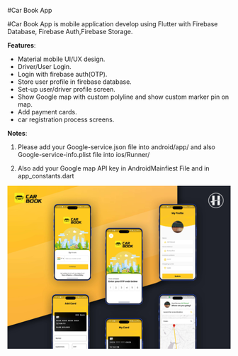 #Car Book App

#Car Book App is mobile application develop using Flutter with Firebase Database, Firebase Auth,Firebase Storage.

**Features**:

- Material mobile UI/UX design.
- Driver/User Login.
- Login with firebase auth(OTP).
- Store user profile in firebase database.
- Set-up user/driver profile screen.
- Show Google map with custom polyline and show custom marker pin on map.
- Add payment cards.
- car registration process screens.

**Notes**:

1) Please add your Google-service.json file into android/app/ and also Google-service-info.plist file into ios/Runner/

2) Also add your Google map API key in AndroidMainfiest File and in app_constants.dart

![Preview](./carbook_app.jpg)
